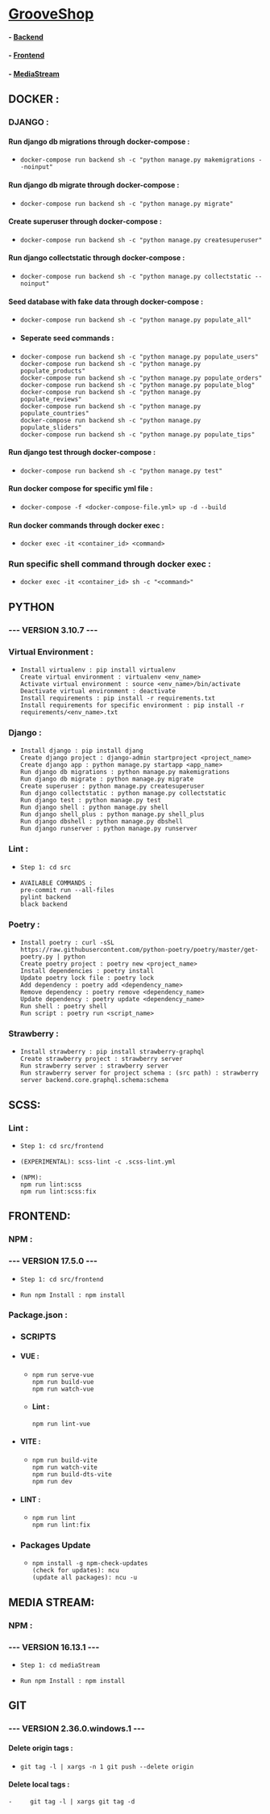 # [GrooveShop](https://github.com/vasilistotskas/grooveShop)
####   -    [Backend](https://github.com/vasilistotskas/grooveShop/tree/master/src/backend)
####   -    [Frontend](https://github.com/vasilistotskas/grooveShop/tree/master/src/frontend)
####   -    [MediaStream](https://github.com/vasilistotskas/grooveShop/tree/master/mediaStream)

## DOCKER :
   ### DJANGO :
   #### Run django db migrations through docker-compose :
   -     docker-compose run backend sh -c "python manage.py makemigrations --noinput"

   #### Run django db migrate through docker-compose :
   -     docker-compose run backend sh -c "python manage.py migrate"

   #### Create superuser through docker-compose :
   -     docker-compose run backend sh -c "python manage.py createsuperuser"

   #### Run django collectstatic through docker-compose :
   -     docker-compose run backend sh -c "python manage.py collectstatic --noinput"

   #### Seed database with fake data through docker-compose :
   -     docker-compose run backend sh -c "python manage.py populate_all"
   -   #### Seperate seed commands :
   -     docker-compose run backend sh -c "python manage.py populate_users"
         docker-compose run backend sh -c "python manage.py populate_products"
         docker-compose run backend sh -c "python manage.py populate_orders"
         docker-compose run backend sh -c "python manage.py populate_blog"
         docker-compose run backend sh -c "python manage.py populate_reviews"
         docker-compose run backend sh -c "python manage.py populate_countries"
         docker-compose run backend sh -c "python manage.py populate_sliders"
         docker-compose run backend sh -c "python manage.py populate_tips"

   #### Run django test through docker-compose :
   -     docker-compose run backend sh -c "python manage.py test"

   #### Run docker compose for specific yml file :
   -     docker-compose -f <docker-compose-file.yml> up -d --build

   #### Run docker commands through docker exec :
   -     docker exec -it <container_id> <command>

   ### Run specific shell command through docker exec :
   -     docker exec -it <container_id> sh -c "<command>"


## PYTHON
  ### --- VERSION 3.10.7 ---
  ### Virtual Environment :
   -     Install virtualenv : pip install virtualenv
         Create virtual environment : virtualenv <env_name>
         Activate virtual environment : source <env_name>/bin/activate
         Deactivate virtual environment : deactivate
         Install requirements : pip install -r requirements.txt
         Install requirements for specific environment : pip install -r requirements/<env_name>.txt

  ### Django :
  -     Install django : pip install djang
        Create django project : django-admin startproject <project_name>
        Create django app : python manage.py startapp <app_name>
        Run django db migrations : python manage.py makemigrations
        Run django db migrate : python manage.py migrate
        Create superuser : python manage.py createsuperuser
        Run django collectstatic : python manage.py collectstatic
        Run django test : python manage.py test
        Run django shell : python manage.py shell
        Run django shell_plus : python manage.py shell_plus
        Run django dbshell : python manage.py dbshell
        Run django runserver : python manage.py runserver

  ### Lint :
  -     Step 1: cd src
  -     AVAILABLE COMMANDS :
        pre-commit run --all-files
        pylint backend
        black backend

  ### Poetry :
  -     Install poetry : curl -sSL https://raw.githubusercontent.com/python-poetry/poetry/master/get-poetry.py | python
        Create poetry project : poetry new <project_name>
        Install dependencies : poetry install
        Update poetry lock file : poetry lock
        Add dependency : poetry add <dependency_name>
        Remove dependency : poetry remove <dependency_name>
        Update dependency : poetry update <dependency_name>
        Run shell : poetry shell
        Run script : poetry run <script_name>

  ### Strawberry :
  -     Install strawberry : pip install strawberry-graphql
        Create strawberry project : strawberry server
        Run strawberry server : strawberry server
        Run strawberry server for project schema : (src path) : strawberry server backend.core.graphql.schema:schema

## SCSS:
  ### Lint :
  -     Step 1: cd src/frontend
  -     (EXPERIMENTAL): scss-lint -c .scss-lint.yml
  -     (NPM):
        npm run lint:scss
        npm run lint:scss:fix

## FRONTEND:
  ### NPM :
   ### --- VERSION 17.5.0 ---
   -     Step 1: cd src/frontend
   -     Run npm Install : npm install

  ### Package.json :
  -  ### SCRIPTS
  -  #### VUE :
        -     npm run serve-vue
              npm run build-vue
              npm run watch-vue
        - #### Lint :
              npm run lint-vue
  -  #### VITE :
        -     npm run build-vite
              npm run watch-vite
              npm run build-dts-vite
              npm run dev
  -  #### LINT :
        -     npm run lint
              npm run lint:fix

  -  ### Packages Update
        -     npm install -g npm-check-updates
              (check for updates): ncu
              (update all packages): ncu -u

## MEDIA STREAM:
  ### NPM :
   ### --- VERSION 16.13.1 ---
   -     Step 1: cd mediaStream
   -     Run npm Install : npm install


## GIT
  ### --- VERSION 2.36.0.windows.1 ---
   #### Delete origin tags :
   -     git tag -l | xargs -n 1 git push --delete origin
   #### Delete local tags :
    -     git tag -l | xargs git tag -d
